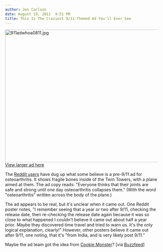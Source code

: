 ```yaml
---
author: Jen Carlson
date: August 19, 2011  4:51 PM
title: This Is The Craziest 9/11-Themed Ad You'll Ever See
---
```


<p><span class="mt-enclosure mt-enclosure-image" style="display: inline;"> <img alt="911adwhoa0811.jpg" src="https://web.archive.org/web/20110820192545im_/http://gothamist.com/attachments/arts_jen/911adwhoa0811.jpg" width="640" height="438" class="image-none"> </span><br>
<span class="photo_caption"><a href="https://web.archive.org/web/20110820192545/http://i.imgur.com/iSPrC.jpg">View larger ad here</a></span></p>

<p>The <a href="https://web.archive.org/web/20110820192545/http://www.reddit.com/r/WTF/comments/jngw2/pre911_ad_is_strangely_predictive/">Reddit users</a> have dug up what some believe is a pre-9/11 ad for osteoarthritis. It shows fragile bones inside of the Twin Towers, with a plane aimed at them. The ad copy reads: &quot;Everyone thinks that their joints are safe and strong until one day osteoarthritis collapses them.&quot; (With the word &quot;osteoarthritis&quot; written across the body of the plane.)</p>

<p>The ad appears to be real, but it&apos;s unclear when it came out. One Reddit poster notes, &quot;I remember seeing that a year or two after 9/11, checking the release date, then re-checking the release date again because it was so close to what happened I couldn&apos;t believe it came out about half a year prior. Maybe they discovered time travel and tried to warn us. It&apos;s the only logical explanation, clearly!&quot; However, other posters believe it came out after 9/11, one noting, that it&apos;s &quot;from India, and is very likely post 9/11.&quot;</p>

<p>Maybe the ad team got the idea from <a href="https://web.archive.org/web/20110820192545/http://gothamist.com/2009/01/06/cookie_monster_meets_the_wtc.php">Cookie Monster</a>? [via <a href="https://web.archive.org/web/20110820192545/http://www.buzzfeed.com/burnred/pre-911-ad-is-strangely-predictive-281t">Buzzfeed</a>]</p>